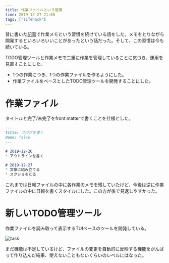 ```yaml
---
title: 作業ファイルという習慣
time: 2019-12-27 21:08
tags: ["lifehack"]
---
```


昔に書いた[記事](https://naoty.dev/posts/27.html)で作業メモという習慣を続けている話をした。メモをとりながら開発するといろいろいいことがあったという話だった。そして、この習慣は今も続いている。

TODO管理ツールと作業メモで二重に作業を管理していることに気づき、運用を見直すことにした。

* 1つの作業につき、1つの作業ファイルを作るようにした。
* 作業ファイルをベースとしたTODO管理ツールを開発することにした。

# 作業ファイル
タイトルと完了/未完了をfront matterで書くことを仕様とした。

```markdown
---
title: ブログを書く
done: false
---

# 2019-12-26
* アウトラインを書く

# 2019-12-27
* 文章に組み立てる
* スクショをとる
```

これまでは日報ファイルの中に各作業のメモを残していたけど、今後は逆に作業ファイルの中に日報を書くスタイルにした。この方が後で見返しやすかった。

# 新しいTODO管理ツール
作業ファイルを読み取って表示するTUIベースのツールを開発している。

![task](/images/posts/90/task.gif)

まだ機能は不足しているけど、ファイルの変更を自動的に反映する機能をがんばって作り込んだ結果、使えないこともないくらいのレベルにはなった。
